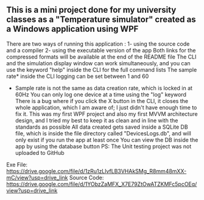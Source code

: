 ## This is a mini project done for my university classes as a "Temperature simulator" created as a Windows application using WPF ##

There are two ways of running this application :
1- using the source code and a compiler 
2- using the executable version of the app
Both links for the compressed formats will be available at the end of the README file
The CLI and the simulation display window can work simultaneously, and you can use the keyword "help" inside the CLI for the full command lists
The sample rate* inside the CLI logging can be set between 1 and 60 
* Sample rate is not the same as data creation rate, which is locked in at 60Hz
You can only log one device at a time using the "log" keyword
There is a bug where if you click the X button in the CLI, it closes the whole application, which I am aware of; I just didn't have enough time to fix it.
This was my first WPF project and also my first MVVM architecture design, and I tried my best to keep it as clean and in line with the standards as possible
All data created gets saved inside a SQLite DB file, which is inside the file directory called "DevicesLogs.db", and will only exist if you run the app at least once
You can view the DB inside the app by using the database button
PS: The Unit testing project was not uploaded to GitHub 

Exe File: https://drive.google.com/file/d/1zRu1zLlvfLB3VHAkSMg_R8mm48mXX-mC/view?usp=drive_link
Source Code: https://drive.google.com/file/d/1YObzZaMFX_X7E79ZtOwATZKMFc5pcOEq/view?usp=drive_link
